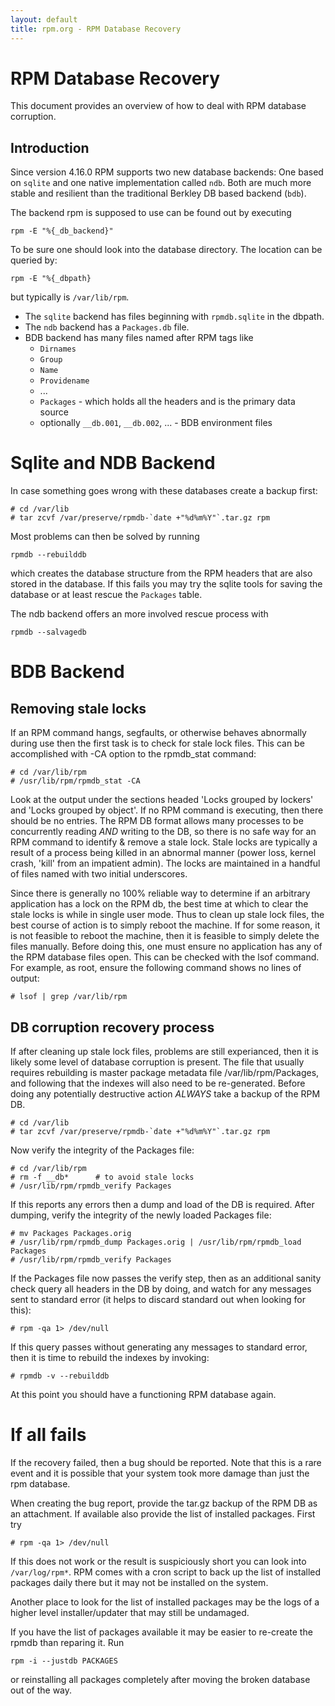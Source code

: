 ```yaml
---
layout: default
title: rpm.org - RPM Database Recovery
---
```

# RPM Database Recovery
This document provides an overview of how to deal with RPM database corruption.

## Introduction

Since version 4.16.0 RPM supports two new database backends: One based on `sqlite` and one native implementation called `ndb`. Both are much more stable and resilient than the traditional Berkley DB based backend (`bdb`).

The backend rpm is supposed to use can be found out by executing

```
rpm -E "%{_db_backend}"
```

To be sure one should look into the database directory. The location can be queried by:

```
rpm -E "%{_dbpath}
```

but typically is `/var/lib/rpm`.

* The `sqlite` backend has files beginning with `rpmdb.sqlite` in the dbpath.
* The `ndb` backend has a `Packages.db` file.
* BDB backend has many files named after RPM tags like
  * `Dirnames`
  * `Group`
  * `Name`
  * `Providename`
  * ...
  * `Packages` - which holds all the headers and is the primary data source
  * optionally `__db.001`, `__db.002`, ... - BDB environment files

# Sqlite and NDB Backend

In case something goes wrong with these databases create a backup first:

```
# cd /var/lib
# tar zcvf /var/preserve/rpmdb-`date +"%d%m%Y"`.tar.gz rpm
```

Most problems can then be solved by running

```
rpmdb --rebuilddb
```

which creates the database structure from the RPM headers that are also stored in the database. If this fails you may try the sqlite tools for saving the database or at least rescue the `Packages` table.

The ndb backend offers an more involved rescue process with

```
rpmdb --salvagedb
```

# BDB Backend

## Removing stale locks

If an RPM command hangs, segfaults, or otherwise behaves abnormally during use then the first task is to check for stale lock files. This can be accomplished with -CA option to the rpmdb_stat command:

```
# cd /var/lib/rpm
# /usr/lib/rpm/rpmdb_stat -CA
```

Look at the output under the sections headed 'Locks grouped by lockers' and 'Locks grouped by object'. If no RPM command is executing, then there should be no entries. The RPM DB format allows many processes to be concurrently reading *AND* writing to the DB, so there is no safe way for an RPM command to identify & remove a stale lock. Stale locks are typically a result of a process being killed in an abnormal manner (power loss, kernel crash, 'kill' from an impatient admin). The locks are maintained in a handful of files named with two initial underscores.

Since there is generally no 100% reliable way to determine if an arbitrary application has a lock on the RPM db, the best time at which to clear the stale locks is while in single user mode. Thus to clean up stale lock files, the best course of action is to simply reboot the machine. If for some reason, it is not feasible to reboot the machine, then it is feasible to simply delete the files manually. Before doing this, one must ensure no application has any of the RPM database files open. This can be checked with the lsof command. For example, as root, ensure the following command shows no lines of output:

```
# lsof | grep /var/lib/rpm
```

## DB corruption recovery process
If after cleaning up stale lock files, problems are still experianced, then it is likely some level of database corruption is present. The file that usually requires rebuilding is master package metadata file /var/lib/rpm/Packages, and following that the indexes will also need to be re-generated. Before doing any potentially destructive action *ALWAYS* take a backup of the RPM DB.

```
# cd /var/lib
# tar zcvf /var/preserve/rpmdb-`date +"%d%m%Y"`.tar.gz rpm
```

Now verify the integrity of the Packages file:

```
# cd /var/lib/rpm
# rm -f __db*      # to avoid stale locks
# /usr/lib/rpm/rpmdb_verify Packages
```

If this reports any errors then a dump and load of the DB is required. After dumping, verify the integrity of the newly loaded Packages file:

```
# mv Packages Packages.orig
# /usr/lib/rpm/rpmdb_dump Packages.orig | /usr/lib/rpm/rpmdb_load Packages
# /usr/lib/rpm/rpmdb_verify Packages
```

If the Packages file now passes the verify step, then as an additional sanity check query all headers in the DB by doing, and watch for any messages sent to standard error (it helps to discard standard out when looking for this):

```
# rpm -qa 1> /dev/null
```

If this query passes without generating any messages to standard error, then it is time to rebuild the indexes by invoking:

```
# rpmdb -v --rebuilddb
```

At this point you should have a functioning RPM database again.


# If all fails


If the recovery failed, then a bug should be reported. Note that this is a rare event and it is possible that your system took more damage than just the rpm database.

When creating the bug report, provide the tar.gz backup of the RPM DB as an attachment. If available also provide the list of installed packages. First try

```
# rpm -qa 1> /dev/null
```

If this does not work or the result is suspiciously short you can look into `/var/log/rpm*`. RPM comes with a cron script to back up the list of installed packages daily there but it may not be installed on the system.

Another place to look for the list of installed packages may be the logs of a higher level installer/updater that may still be undamaged.

If you have the list of packages available it may be easier to re-create the rpmdb than reparing it. Run

```
rpm -i --justdb PACKAGES
```

or reinstalling all packages completely after moving the broken database out of the way.

